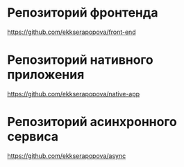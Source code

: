 # Репозиторий фронтенда

https://github.com/ekkserapopova/front-end

# Репозиторий нативного приложения

https://github.com/ekkserapopova/native-app

# Репозиторий асинхронного сервиса

https://github.com/ekkserapopova/async
